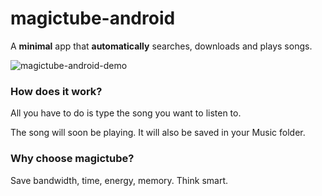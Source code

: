 # magictube-android

A **minimal** app that **automatically** searches, downloads and plays songs.

![magictube-android-demo](https://user-images.githubusercontent.com/26126049/131757003-4b6352ce-8c06-443b-9064-23ecf84c4217.gif)

### How does it work?

All you have to do is type the song you want to listen to.

The song will soon be playing. It will also be saved in your Music folder.

### Why choose magictube?

Save bandwidth, time, energy, memory. Think smart.
